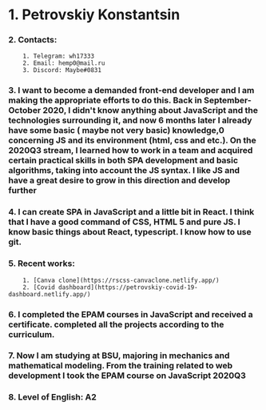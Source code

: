 # 1. Petrovskiy Konstantsin
### 2. Contacts:
        1. Telegram: wh17333
        2. Email: hemp0@mail.ru
        3. Discord: Maybe#0831

### 3. I want to become a demanded front-end developer and I am making the appropriate efforts to do this. Back in September-October 2020, I didn't know anything about JavaScript and the technologies surrounding it, and now 6 months later I already have some basic ( maybe not very basic) knowledge,0 concerning JS and its environment (html, css and etc.). On the 2020Q3 stream, I learned how to work in a team and acquired certain practical skills in both SPA development and basic algorithms, taking into account the JS syntax. I like JS and have a great desire to grow in this direction and develop further
### 4. I can create SPA in JavaScript and a little bit in React.  I think that I have a good command of CSS, HTML 5 and pure JS. I know basic things about React, typescript. I know how to use git.
### 5. Recent works:

        1. [Canva clone](https://rscss-canvaclone.netlify.app/)
        2. [Covid dashboard](https://petrovskiy-covid-19-dashboard.netlify.app/)

### 6. I completed the EPAM courses in JavaScript and received a certificate. completed all the projects according to the curriculum.
### 7. Now I am studying at BSU, majoring in mechanics and mathematical modeling. From the training related to web development I took the EPAM course on JavaScript 2020Q3
### 8. Level of English: A2


